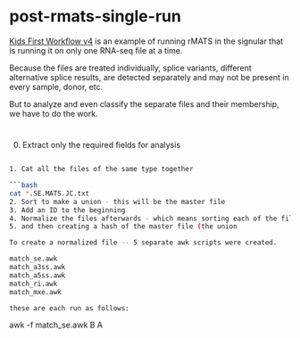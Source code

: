 # post-rmats-single-run
[Kids First Workflow v4](https://github.com/kids-first/kf-rnaseq-workflow)
is an example of running rMATS in the signular that is running it on only one RNA-seq file at a time.


Because the files are treated individually, splice variants, different alternative splice results,
are detected separately and may not be present in every sample, donor, etc.

But to analyze and even classify the separate files and their membership, we have to do the work.


#
0. Extract only the required fields for analysis

```bash

1. Cat all the files of the same type together

```bash
cat *.SE.MATS.JC.txt
2. Sort to make a union - this will be the master file
3. Add an ID to the beginning
4. Normalize the files afterwards - which means sorting each of the files
5. and then creating a hash of the master file (the union

To create a normalized file -- 5 separate awk scripts were created.

match_se.awk
match_a3ss.awk
match_a5ss.awk
match_ri.awk
match_mxe.awk

these are each run as follows:

```
awk -f match_se.awk B A
```